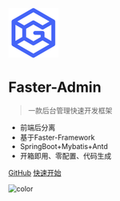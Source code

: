 ![logo](_media/icon.png)

# Faster-Admin

> 一款后台管理快速开发框架

- 前端后分离
- 基于Faster-Framework
- SpringBoot+Mybatis+Antd
- 开箱即用、零配置、代码生成

[GitHub](https://github.com/faster-framework/faster-framework-admin-api)
[快速开始](/入门/)

![color](#f7f9ff)